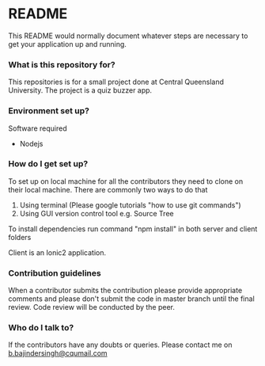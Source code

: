 # README #

This README would normally document whatever steps are necessary to get your application up and running.

### What is this repository for? ###

This repositories is for a small project done at Central Queensland University.
The project is a quiz buzzer app.

### Environment set up? ###
Software required 
  - Nodejs

### How do I get set up? ###

To set up on local machine for all the contributors they need to clone on their local machine. There are commonly two ways to do that
1. Using terminal (Please google tutorials "how to use git commands")
2. Using GUI version control tool e.g. Source Tree

To install dependencies run command "npm install" in both server and client folders

Client is an Ionic2 application.
### Contribution guidelines ###

When a contributor submits the contribution please provide appropriate comments and please don't submit the code in master branch until the final review.
Code review will be conducted by the peer.

### Who do I talk to? ###
If the contributors have any doubts or queries. Please contact me on b.bajindersingh@cqumail.com
